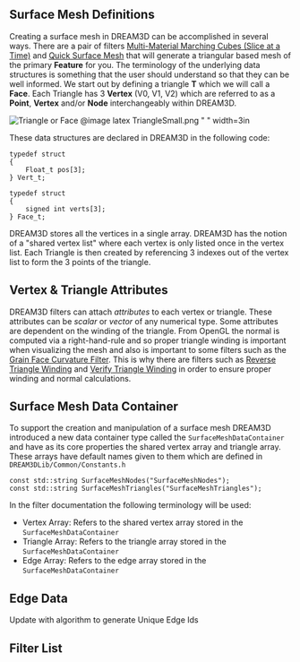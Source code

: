 
## Surface Mesh Definitions
Creating a surface mesh in DREAM3D can be accomplished in several ways. There are a pair of filters [Multi-Material Marching Cubes (Slice at a Time)](#m3cslicebyslice) and [Quick Surface Mesh](#quicksurfacemesh) that will generate a triangular based mesh of the primary **Feature** for you. The terminology of the underlying data structures is something that the user should understand so that they can be well informed. We start out by defining a triangle **T**  which we will call a  **Face**. Each Triangle has 3 **Vertex** (V0, V1, V2) which are  referred to as a **Point**, **Vertex** and/or **Node** interchangeably within DREAM3D.

![Triangle or Face](Images/TriangleSmall.png)
@image latex TriangleSmall.png " " width=3in


These data structures are declared in DREAM3D in the following code:

    typedef struct
    {
        Float_t pos[3];
    } Vert_t;

    typedef struct
    {
        signed int verts[3];
    } Face_t;

DREAM3D stores all the vertices in a single array. DREAM3D has the notion of a "shared vertex list" where each vertex is only listed once in the vertex list. Each Triangle is then created by referencing 3 indexes out of the vertex list to form the 3 points of the triangle.

## Vertex & Triangle Attributes
DREAM3D filters can attach _attributes_ to each vertex or triangle. These attributes can be _scalar_ or _vector_ of any numerical type. Some attributes are dependent on the winding of the triangle. From OpenGL the normal is computed via a right-hand-rule and so proper triangle winding is important when visualizing the mesh and also is important to some filters such as the [Grain Face Curvature Filter](#grainfacecurvaturefilter). This is why there are filters such as [Reverse Triangle Winding](#reversetrianglewinding) and [Verify Triangle Winding](#verifytrianglewinding) in order to ensure proper winding and normal calculations.

## Surface Mesh Data Container
To support the creation and manipulation of a surface mesh DREAM3D introduced a new data container type called the ``SurfaceMeshDataContainer`` and have as its core properties the shared vertex array and triangle array. These arrays have default names given to them which are defined in ``DREAM3DLib/Common/Constants.h``

    const std::string SurfaceMeshNodes("SurfaceMeshNodes");
    const std::string SurfaceMeshTriangles("SurfaceMeshTriangles");

In the filter documentation the following terminology will be used:

+ Vertex Array: Refers to the shared vertex array stored in the ``SurfaceMeshDataContainer``
+ Triangle Array:  Refers to the triangle array stored in the ``SurfaceMeshDataContainer``
+ Edge Array: Refers to the edge array stored in the ``SurfaceMeshDataContainer``


## Edge Data
 Update with algorithm to generate Unique Edge Ids

## Filter List ##

